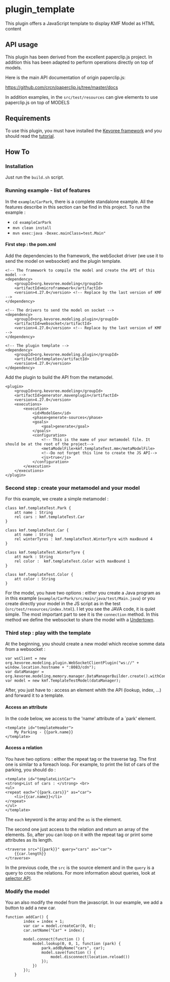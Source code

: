 # plugin_template
This plugin offers a JavaScript template to display KMF Model as HTML content

## API usage

This plugin has been derived from the excellent paperclip.js project.
In addition this has been adapted to perform operations directly on top of models.

Here is the main API documentation of origin paperclip.js:

https://github.com/crcn/paperclip.js/tree/master/docs

In addition examples, in the `src/test/resources` can give elements to use paperclip.js on top of MODELS

## Requirements
To use this plugin, you must have installed the [Kevoree framework](https://github.com/kevoree-modeling/framework) and you should read the [tutorial](https://github.com/kevoree-modeling/tutorial).

## How To

### Installation
Just run the `build.sh` script.

### Running example - list of features
In the `example/CarPark`, there is a complete standalone example. All the features describe in this section can be find in this project.
To run the example : 
* `cd exampleCarPark`
* `mvn clean install`
* `mvn exec:java -Dexec.mainClass=test.Main"`

#### First step : the pom.xml
Add the dependencies to the framework, the webSocket driver (we use it to send the model on websocket) and the plugin template.

```
<!-- The framework to compile the model and create the API of this model -->
<dependency>
    <groupId>org.kevoree.modeling</groupId>
    <artifactId>microframework</artifactId>
    <version>4.27.0</version> <!-- Replace by the last version of KMF -->
</dependency>

<!-- The drivers to send the model on socket -->
<dependency>
    <groupId>org.kevoree.modeling.plugin</groupId>
    <artifactId>websocket</artifactId>
    <version>4.27.0</version> <!-- Replace by the last version of KMF -->
</dependency>

<!-- The plugin template -->
<dependency>
    <groupId>org.kevoree.modeling.plugin</groupId>
    <artifactId>template</artifactId>
    <version>4.27.0</version>
</dependency>
```

Add the plugin to build the API from the metamodel.
```
<plugin>
    <groupId>org.kevoree.modeling</groupId>
    <artifactId>generator.mavenplugin</artifactId>
    <version>4.27.0</version>
    <executions>
        <execution>
            <id>ModelGen</id>
            <phase>generate-sources</phase>
            <goals>
                <goal>generate</goal>
            </goals>
            <configuration>
                <!-- This is the mame of your metamodel file. It should be at the root of the project-->
                <metaModelFile>kmf.templateTest.mm</metaModelFile>
                <!--Do not forget this line to create the JS API-->
                <js>true</js>
            </configuration>
        </execution>
    </executions>
</plugin>
```

### Second step : create your metamodel and your model
For this example, we create a simple metamodel : 

```
class kmf.templateTest.Park {
    att name : String
    rel cars : kmf.templateTest.Car
}

class kmf.templateTest.Car {
    att name : String
    rel winterTyres : kmf.templateTest.WinterTyre with maxBound 4
}

class kmf.templateTest.WinterTyre {
    att mark : String
    rel color :  kmf.templateTest.Color with maxBound 1
}

class kmf.templateTest.Color {
    att color : String
}
```

For the model, you have two options : either you create a Java program as in this example (`example/CarPark/src/main/java/test/Main.java`) or you create directly your model in the JS script as in the test (`src/test/resources/index.html`). 
I let you see the JAVA code, it is quiet simple. The most important part to see it is the `connection` method. In this method we define the websocket to share the model with a [Undertown](http://undertow.io/).

### Third step : play with the template
At the beginning, you should create a new model which receive somme data from a websocket : 
```
var wsClient = new org.kevoree.modeling.plugin.WebSocketClientPlugin("ws://" + window.location.hostname + ":8083/cdn");
var dataManager = org.kevoree.modeling.memory.manager.DataManagerBuilder.create().withContentDeliveryDriver(wsClient).build();
var model = new kmf.TemplateTestModel(dataManager);
```

After, you just have to : access an element whith the API (lookup, index, ...) and forward it to a template.

#### Access an attribute
In the code below, we access to the 'name' attribute of a `park' element.
```
<template id="templateHeader">
    My Parking - {{park.name}}
</template>
```

#### Access a relation
You have two options : either the repeat tag or the traverse tag. The first one is similar to a foreach loop.
For example, to print the list of cars of the parking, you should do :
```
<template id="templateListCar">
<strong>List of cars : </strong> <br>
<ul>
<repeat each="{{park.cars}}" as="car">
    <li>{{car.name}}</li>
</repeat>
</ul>
</template>
```
The `each` keyword is the array and the `as` is the element.

The second one just access to the relation and return an array of the elements. So, after you can loop on it with the repeat tag or print some attributes as its length. 
```
<traverse src="{{park}}" query="cars" as="car">
    {{car.length}}
</traverse>
```
In the previous code, the `src` is the source element and in the `query` is a query to cross the relations. For more information about queries, look at [selector API](https://github.com/kevoree-modeling/tutorial/tree/master/step1_async#selector-api).

### Modify the model
You an also modify the model from the javascript. In our example, we add a button to add a new car.
```
function addCar() {
        index = index + 1;
        var car = model.createCar(0, 0);
        car.setName("Car" + index);

        model.connect(function () {
            model.lookup(0, 0, 1, function (park) {
                park.addByName("cars", car);
                model.save(function () {
                    model.disconnect(location.reload())
                });
            })
        });
    }
```



